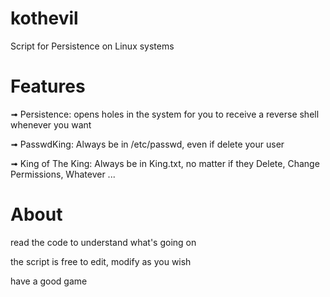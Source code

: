 # kothevil

Script for Persistence on Linux systems

# Features

➟ Persistence: opens holes in the system for you to receive a reverse shell whenever you want

➟ PasswdKing: Always be in /etc/passwd, even if delete your user

➟ King of The King: Always be in King.txt, no matter if they Delete, Change Permissions, Whatever ...

# About

read the code to understand what's going on


the script is free to edit, modify as you wish


have a good game
